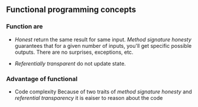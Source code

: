 ## Functional programming concepts

### Function are

- *Honest* return the same result for same input.  *Method signature honesty* guarantees that for a given number of inputs, you'll get specific possible outputs. There are no surprises, exceptions, etc.

- *Referentially transparent*  do not update state. 


### Advantage of functional 

- Code complexity
Because of two traits of *method signature honesty* and *referential transparency* it is eaiser to reason about the code
